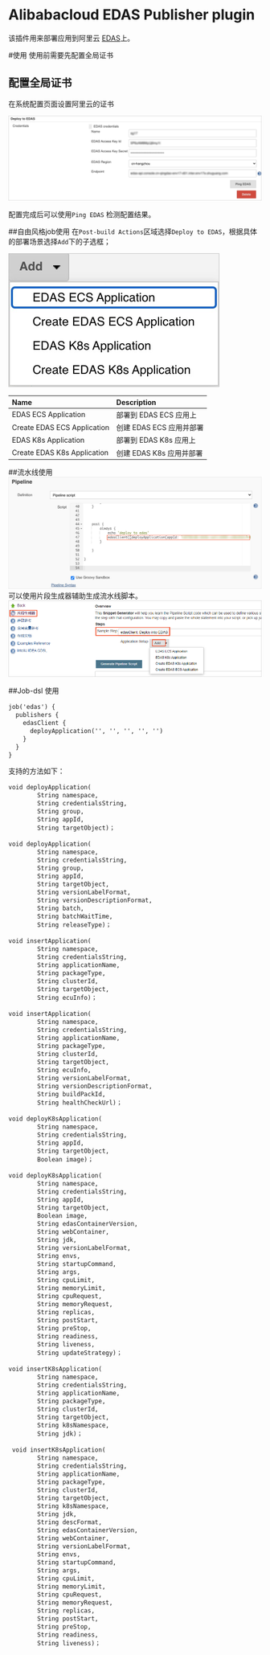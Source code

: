 # Alibabacloud EDAS Publisher plugin
该插件用来部署应用到阿里云 [EDAS](https://www.aliyun.com/product/edas?spm=5176.12825654.h2v3icoap.479.e9392c4afgWdXy)上。

#使用
使用前需要先配置全局证书

## 配置全局证书
在系统配置页面设置阿里云的证书

![Global Config](images/globalConfig.png)

配置完成后可以使用`Ping EDAS` 检测配置结果。

##自由风格job使用
在`Post-build Actions`区域选择`Deploy to EDAS`，根据具体的部署场景选择`Add`下的子选框；

![deploy_type](images/deployType.png) 

| Name  |  Description |
| :-----|:----------|
|EDAS ECS Application| 部署到 EDAS ECS 应用上 |
|Create EDAS ECS Application| 创建 EDAS ECS 应用并部署 |
|EDAS K8s Application| 部署到 EDAS K8s 应用上 |
|Create EDAS K8s Application| 创建 EDAS K8s 应用并部署 |

##流水线使用
![pipeline](images/pipeline.png)
可以使用片段生成器辅助生成流水线脚本。
![snippet_generator](images/snippet_generator.png)

##Job-dsl 使用
```
job('edas') {    
  publishers { 
    edasClient { 
      deployApplication('', '', '', '', '') 
    }
  }
}
```
支持的方法如下：
```
void deployApplication(
        String namespace,
        String credentialsString,
        String group,
        String appId,
        String targetObject)；

void deployApplication(
        String namespace,
        String credentialsString,
        String group,
        String appId,
        String targetObject,
        String versionLabelFormat,
        String versionDescriptionFormat,
        String batch,
        String batchWaitTime,
        String releaseType)；

void insertApplication(
        String namespace,
        String credentialsString,
        String applicationName,
        String packageType,
        String clusterId,
        String targetObject,
        String ecuInfo)；

void insertApplication(
        String namespace,
        String credentialsString,
        String applicationName,
        String packageType,
        String clusterId,
        String targetObject,
        String ecuInfo,
        String versionLabelFormat,
        String versionDescriptionFormat,
        String buildPackId,
        String healthCheckUrl)；

void deployK8sApplication(
        String namespace,
        String credentialsString,
        String appId,
        String targetObject,
        Boolean image)；

void deployK8sApplication(
        String namespace,
        String credentialsString,
        String appId,
        String targetObject,
        Boolean image,
        String edasContainerVersion,
        String webContainer,
        String jdk,
        String versionLabelFormat,
        String envs,
        String startupCommand,
        String args,
        String cpuLimit,
        String memoryLimit,
        String cpuRequest,
        String memoryRequest,
        String replicas,
        String postStart,
        String preStop,
        String readiness,
        String liveness,
        String updateStrategy)；

void insertK8sApplication(
        String namespace,
        String credentialsString,
        String applicationName,
        String packageType,
        String clusterId,
        String targetObject,
        String k8sNamespace,
        String jdk)；

 void insertK8sApplication(
        String namespace,
        String credentialsString,
        String applicationName,
        String packageType,
        String clusterId,
        String targetObject,
        String k8sNamespace,
        String jdk,
        String descFormat,
        String edasContainerVersion,
        String webContainer,
        String versionLabelFormat,
        String envs,
        String startupCommand,
        String args,
        String cpuLimit,
        String memoryLimit,
        String cpuRequest,
        String memoryRequest,
        String replicas,
        String postStart,
        String preStop,
        String readiness,
        String liveness)；
```
